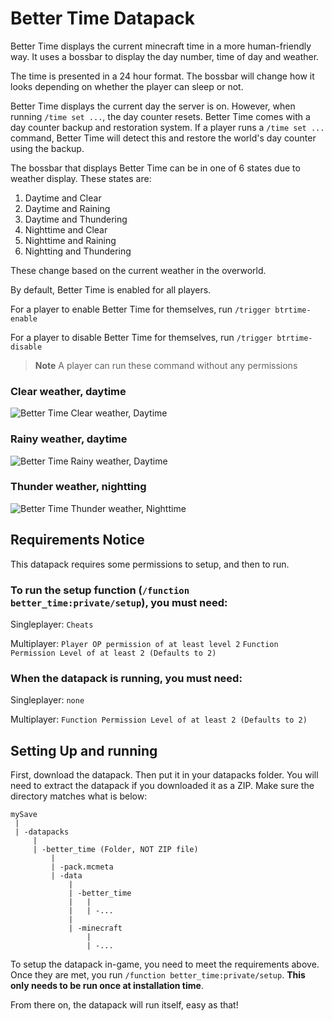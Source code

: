 # Better Time Datapack



Better Time displays the current minecraft time in a more human-friendly way. It uses a bossbar to display the day number, time of day and weather.

The time is presented in a 24 hour format. The bossbar will change how it looks depending on whether the player can sleep or not.

Better Time displays the current day the server is on. However, when running `/time set ...`, the day counter resets. Better Time comes with a day counter backup and restoration system.
If a player runs a `/time set ...` command, Better Time will detect this and restore the world's day counter using the backup.

The bossbar that displays Better Time can be in one of 6 states due to weather display. These states are:
1. Daytime and Clear
2. Daytime and Raining
3. Daytime and Thundering
4. Nighttime and Clear
5. Nighttime and Raining
6. Nightting and Thundering

These change based on the current weather in the overworld.


By default, Better Time is enabled for all players.

For a player to enable Better Time for themselves, run `/trigger btrtime-enable`

For a player to disable Better Time for themselves, run `/trigger btrtime-disable`

> **Note** A player can run these command without any permissions

### Clear weather, daytime
![Better Time Clear weather, Daytime](https://i.imgur.com/NMSFhoG.png)

### Rainy weather, daytime
![Better Time Rainy weather, Daytime](https://i.imgur.com/hoKkPoa.png)

### Thunder weather, nightting
![Better Time Thunder weather, Nighttime](https://i.imgur.com/5PWZiv2.png)

## Requirements Notice
This datapack requires some permissions to setup, and then to run.

### To run the setup function (`/function better_time:private/setup`), you must need:

Singleplayer: `Cheats`

Multiplayer: `Player OP permission of at least level 2` `Function Permission Level of at least 2 (Defaults to 2)`

### When the datapack is running, you must need:

Singleplayer: `none`

Multiplayer: `Function Permission Level of at least 2 (Defaults to 2)`

## Setting Up and running

First, download the datapack. Then put it in your datapacks folder. You will need to extract the datapack if you downloaded it as a ZIP. Make sure the directory matches what is below:
```
mySave
 |
 | -datapacks
     |
     | -better_time (Folder, NOT ZIP file)
         |
         | -pack.mcmeta
         | -data
             |
             | -better_time
             |   |
             |   | -...
             |
             | -minecraft
                 |
                 | -...
```

To setup the datapack in-game, you need to meet the requirements above. Once they are met, you run `/function better_time:private/setup`. **This only needs to be run once at installation time**.

From there on, the datapack will run itself, easy as that!